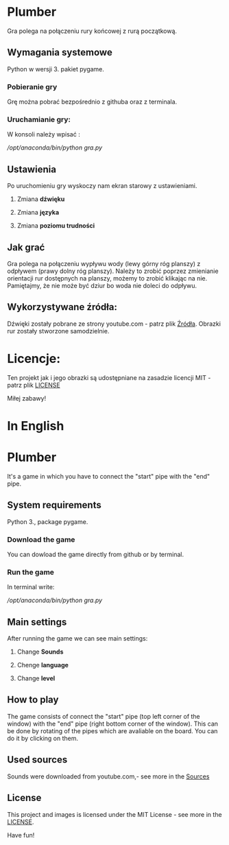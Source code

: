 # Plumber
Gra polega na połączeniu rury końcowej z rurą początkową.

## Wymagania systemowe
Python w wersji 3.   pakiet pygame.

### Pobieranie gry
Grę można pobrać bezpośrednio z githuba oraz z terminala.

### Uruchamianie gry:
W konsoli należy wpisać :
 
*/opt/anaconda/bin/python gra.py*

## Ustawienia
Po uruchomieniu gry wyskoczy nam ekran starowy z ustawieniami.

1. Zmiana **dźwięku**

2. Zmiana **języka**

3. Zmiana **poziomu trudności**

## Jak grać
Gra polega na połączeniu wypływu wody (lewy górny róg planszy) z odpływem (prawy dolny róg planszy). Należy to zrobić poprzez zmienianie orientacji rur dostępnych na planszy, możemy to zrobić klikając na nie. Pamiętajmy, że nie może być dziur bo woda nie doleci do odpływu.

## Wykorzystywane źródła:
Dźwięki zostały pobrane ze strony youtube.com - patrz plik [Źródła](Żródła).
Obrazki rur zostały stworzone samodzielnie.

# Licencje:
Ten projekt jak i jego obrazki są udostępniane na zasadzie licencji MIT - patrz plik [LICENSE](LICENSE)

Miłej zabawy!


# In English

# Plumber 
It's a game in which you have to connect the "start" pipe with the "end" pipe.

## System requirements
Python 3., package pygame.


### Download the game
You can dowload the game directly from github or by terminal.

### Run the game
In terminal write:

*/opt/anaconda/bin/python gra.py*

## Main settings
After running the game we can see main settings:


1.  Change **Sounds**

2. Chenge **language**

3. Change **level**

## How to play
The game consists of connect the "start" pipe (top left corner of the window) with the "end" pipe (right bottom corner of the window). This can be done by rotating of the pipes which are avaliable on the board. You can do it by clicking on them.

## Used sources
Sounds were downloaded from youtube.com,- see more in the [Sources](Źródła)

## License
This project and images is licensed under the MIT License - see more  in the [LICENSE](LICENSE).

Have fun!
